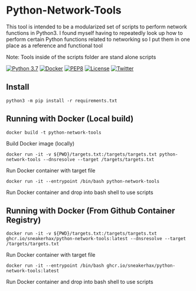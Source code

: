 # Python-Network-Tools

This tool is intended to be a modularized set of scripts to perform network functions in Python3.
I found myself having to repeatedly look up how to perform certain Python functions related to networking
so I put them in one place as a reference and functional tool

Note: Tools inside of the scripts folder are stand alone scripts

[![Python 3.7](https://img.shields.io/badge/python-3.7-FADA5E.svg?logo=python)](https://www.python.org/) 
[![Docker](https://img.shields.io/badge/docker-optional-0db7ed.svg?logo=docker)](https://www.docker.com/) [![PEP8](https://img.shields.io/badge/code%20style-pep8-red.svg)](https://www.python.org/dev/peps/pep-0008/) [![License](https://img.shields.io/badge/license-GPL3-lightgrey.svg)](https://www.gnu.org/licenses/gpl-3.0.en.html) [![Twitter](https://img.shields.io/badge/twitter-sneakerhax-38A1F3?logo=twitter)](https://twitter.com/sneakerhax)

## Install

```python3 -m pip install -r requirements.txt```

## Running with Docker (Local build)

```docker build -t python-network-tools```

Build Docker image (locally)

```docker run -it -v ${PWD}/targets.txt:/targets/targets.txt python-network-tools --dnsresolve --target /targets/targets.txt```

Run Docker container with target file

```docker run -it --entrypoint /bin/bash python-network-tools```

Run Docker container and drop into bash shell to use scripts

## Running with Docker (From Github Container Registry)

```docker run -it -v ${PWD}/targets.txt:/targets/targets.txt ghcr.io/sneakerhax/python-network-tools:latest --dnsresolve --target /targets/targets.txt```

Run Docker container with target file

```docker run -it --entrypoint /bin/bash ghcr.io/sneakerhax/python-network-tools:latest```

Run Docker container and drop into bash shell to use scripts
